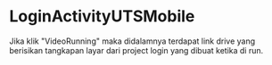# LoginActivityUTSMobile
Jika klik "VideoRunning" maka didalamnya terdapat link drive yang berisikan tangkapan layar dari project login yang dibuat ketika di run.


